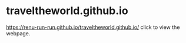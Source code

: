 # traveltheworld.github.io
https://renu-run-run.github.io/traveltheworld.github.io/ click to view the webpage.
